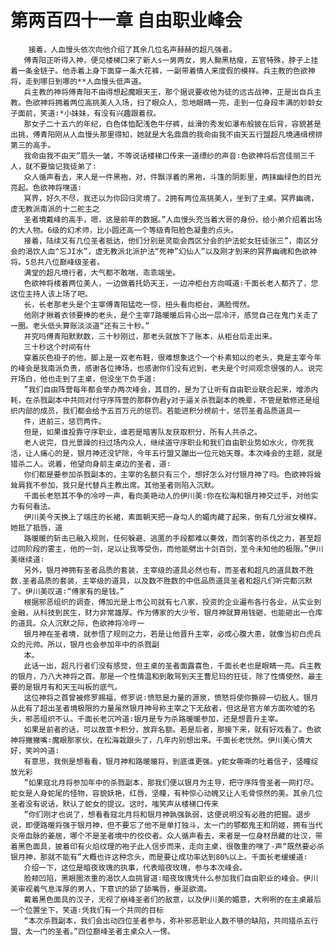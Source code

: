 # 第两百四十一章 自由职业峰会
        接着，人血慢头依次向他介绍了其余几位名声赫赫的超凡强者。
       傅青阳正听得入神，便见楼梯囗来了新人s一男两女，男人黝黑枯瘦，五官特殊，脖子上挂着一条金链子。他赤着上身下面穿一条大花裤，一副带着情人来度假的模样。兵主教的色欲神将，走到哪日到哪的**人血慢头低声道。
       兵主教的神将傅青阳不由得想起魔眼天王，那个据说要收他为徒的远古战神，正是出自兵主教。色欲神将拥着两位高挑美人入场，扫了眼众人，忽地眼睛一亮，走到一位身段丰满的妙龄女子面前，笑道∶*小妹妹，有没有兴趣跟着叔。
       那女子二十五六的年纪，白色体恤配浅色牛仔裤，丝滑的秀发如瀑布般披在后背，容貌甚是出挑，傅青阳刚从人血慢头那里得知，她就是大名鼎鼎的我命由我不由天五行盟超凡境通缉榜排第三的高手。
       我命由我不由天”眉头一皱，不等说话楼梯口传来一道缥纱的声音∶色欲神将后宫佳丽三千人，就不要恼记我徒弟了∶
       众人循声看去，来人是一件黑袍，对，件飘浮着的黑袍，斗篷的阴影里，两抹幽绿色的目光亮起。色欲神将嘿道∶
       冥界，好久不尽，我还以为你回归灵境了。2拥有两位高挑美人，坐到了主桌。冥界幽魂，虚无教派南派的十二舵主之
       圣者境戴峰的高手，嗯，这是前年的数据。”人血慢头充当着大哥的身份，给小弟介绍着出场的大人物。6级的幻术师，比小圆还高一个等级青阳脸色凝重的点头。
       接着，陆续又有几位圣者抵达，他们分别是灵能会西区分会的护法蛇女狂徒张三”，南区分会的渴饮人血^忘JI水”，虚无教派北派护法“死神”幻仙人”以及刚才到来的冥界幽魂和色欲神将。5总共八位巅峰级圣者。
       满堂的超凡境行者，大气都不敢喘，乖乖端坐。
       色欲神将楼着两位美人，一边做着托奶天王，一边冲柜台方向喊道∶千面长老人都齐了，您这位主持人该上场了吧。
       长，长老那老头是个主宰傅青阳猛吃一惊，扭头看向柜台，满脸愕然。
       他刚才揪着衣领要捧的老头，是个主宰7路暖暖后背心出一层冷汗，感觉自己在鬼门关走了一圈。老头低头算账淡淡道“还有三十秒。”
       并究吗傅青阳默默数，三十秒刚过，那老头就放下了账本，从柜台后走出来。
       三十秒这个时间有什
       穿着灰色褂子的他，脚上是一双老布鞋，很难想象这个一个朴素知以的老头，竟是主宰今年的峰会是我南派负责，感谢各位捧场，也感谢你们没有迟到，老夫是个时间观念很强的人。说完开场白，他也走到了主桌，但没坐下负手道∶
       ”我们自由阵营每年都会举办两次峰会，其目的，是为了让听有自由职业联合起来，增添内耗，在杀戮副本中共同对付守序阵营的那群伪君y对于逼关杀戮副本的晚辈，不管是散修还是组织内部的成员，我们都会给予五百万元的惩罚。若能进积分榜前十，惩罚圣者品质道具一
       件，进前三，惩罚两件。
       但是，如果谁投靠守序职业，谁若是暗害队友获取积分，所有人共杀之。
       老人说完，目光景躁的扫过场内众人，继续道守序职业和我们自由职业势如水火，你死我活，让人痛心的是，银月神还没铲除，今年五行盟又蹦出一位元始天尊。本次峰会的主题，就是猎杀二人。说着，他望向身前主桌边的圣者，道∶
       你们都是要参加杀戮副本的，主宰的名额只有三个，想好怎么对付银月神了吗。色欲神将耸耸肩我不参加，我只是代替兵主教出席。其他圣者则陷入沉默。
       千面长老怒其不争的冷哼一声，看向美艳动人的伊川美∶你在松海和银月神交过手，对他实力有何看法。
       伊川美今天换上了端庄的长裙，素面朝天把一身勾人的媚肉藏了起来，倒有几分淑女模样。她抵了抵唇，道
       路暖暖的斩击已融入规则，任何躲避、逃匿的手段都难以奏效，而剑客的杀伐之力，甚至超过同阶段的雾主，他的一剑，足以让我等受伤，而他能劈出十剑百剑，至今未知他的极限。”伊川美继续道∶
       另外，银月神拥有圣者品质的套装，主宰级的道具必然也有，而圣者和超凡的道具数不胜数.圣者品质的套装，主宰级的道具，以及数不胜数的中低品质道具圣者和超凡们听完都沉默了。伊川美叹道∶“傅家有的是钱。”
       根据邪恶组织的调查，傅加光是上市公司就有七八家，投资的企业遍布各行各业，从实业到金融，从科技到民生，财力非常雄厚。作为傅家的大少爷，银月神就算用钱砸，也能砸出一仓库的道具。众人沉默之际，色欲神将冷哼一
       银月神在圣者境，就参悟了规则之力，若是让他晋升主宰，必成心腹大患，就像当初白虎兵众的元帅。所以，银月也会参加年中的杀戮副
       本。
       此话一出，超凡行者们没有感觉，但主桌的圣者面露喜色，千面长老也是眼睛一亮。兵主教的银月，乃八大神将之首。那是一个性情温和到敢骂到天王曹尼玛的狂徒，除了性情使然，最主要的是银月有和天王叫板的底气。
       这位神将之首曾被修罗赐福，修罗说∶愤怒是力量的源泉，愤怒将使你撕碎一切敌人。银月从此有了超出圣者境极限的力量虽然银月神号称主宰之下无敌者，但这是官方单方面吹嘘的名头，邪恶组织不认。千面长老沉吟道∶银月是专为杀路暖暖参加，还是想晋升主宰。
       如果是前者的话，可以故意卡积分，放弃名额。若是后者，那接下来，就有好戏看了。色欲神将撇撇嘴∶魔眼那家伙，在松海栽跟头了，几年内别想出来。千面长老恍然。伊川美心情大好，笑吟吟道∶
       有意思，我倒是想看看，银月神和路暖暖将，到底谁更强。y蛇女嘶嘶的吐着信子，竖瞳绽放光彩
       ”如果寇北月将参加年中的杀戮副本，那我们便以银月为主导，把守序阵雪圣者一网打尽。蛇女是人身蛇尾的怪物，容貌妖艳，红唇，坚瞳，有种惊心动魄又让人毛骨惊然的美。其余几位圣者没有说话，默认了蛇女的提议。这时，嗤笑声从楼梯口传来
       ”你们刚才也说了，想看看寇北月将和银月神孰强孰弱，这便说明没有必胜的把握。退步说，即便路暖将强于银月神，但不要忘了他不是单打独斗，太一门的鄂都鬼王和阴姬，拥有当代炎帝血脉的姜居，哪个不是圣者境中的佼佼者。众人循声看去，来者是一位身材昂藏的壮汉，带着黑色面具，披着印有火焰纹理的袍子此人信步而来，走向主桌，很敬重的嘿了-声“既然要必杀银月神，那就不能有”大概也许这种念头，而是要让成功率达到80%以上。千面长老缓缓道∶
       介绍一下，这位是暗夜玫瑰的执事，代表暗夜玫瑰，参与本次峰会。
       脸颊凹陷，黑眼圈浓重的渴饮人血挑冒道∶暗夜玫瑰凭什么参加我们自由职业的峰会。伊川美审视着气息浑厚的男人，下意识的舔了舔嘴唇，垂涎欲滴。
       戴着黑色面具的汉子，无视了崩峰圣者们的敌意，以及伊川美的媚意，大咧咧的在主桌最后一个位置坐下，笑道∶凭我们有一个共同的目标
       “本次杀戮副本，我们会出动四位圣者参与，弥补邪恶职业人数不够的缺陷，共同猎杀五行盟、太一门的圣者。”四位巅峰圣者主桌众人一愣。